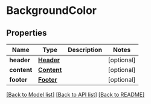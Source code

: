 # BackgroundColor

## Properties
Name | Type | Description | Notes
------------ | ------------- | ------------- | -------------
**header** | [**Header**](Header.md) |  | [optional] 
**content** | [**Content**](Content.md) |  | [optional] 
**footer** | [**Footer**](Footer.md) |  | [optional] 

[[Back to Model list]](../README.md#documentation-for-models) [[Back to API list]](../README.md#documentation-for-api-endpoints) [[Back to README]](../README.md)


